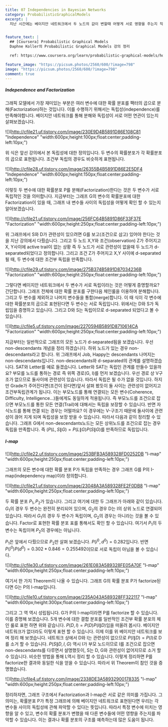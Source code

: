 ```yaml
---
title: 07 Independencies in Bayesian Networks
category: ProbabilisticGraphicalModels
excerpt: |
  지난 시간에는 베이지안 네트워크에서 두 노드의 값이 변할때 어떻게 서로 영향을 주는지 직관적인 추론(Reasoning)을 통해 알아봤습니다. 이번 시간에는 어떤 경우에 노드 사이에 서로 영향을 주는지를 보다 정확하게 살펴 보겠습니다. 일단 일반적인 경우의 예부터 보겠습니다.   


feature_text: |
  ## [Coursera] Probabilistic Graphical Models
  Daphne Koller의 Probabilistic Graphical Models 강의 정리

  ref: https://www.coursera.org/learn/probabilistic-graphical-models/home

feature_image: "https://picsum.photos/2560/600/?image=798"
image: "https://picsum.photos/2560/600/?image=798"
comment: true
---
```



##### Independence and Factorization

그래픽 모델에서 가장 재미있는 부분은 여러 변수에 대한 확률 분포를 팩터의 곱으로 분해(Factorization)하는 것입니다. 이를 수행하기 위해서는 독립성(independence)를 만족해야합니다. 베이지안 네트워크를 통해 분해와 독립성이 서로 어떤 연관이 있는지 살펴보겠습니다.   

![](http://cfile21.uf.tistory.com/image/230E9D4B5891D86E108C81 "Independence" "width:600px;height:100px;float:center;padding-left:10px;")

위 식은 앞선 강의에서 본 독립성에 대한 정의입니다. 두 변수의 확률분포가 각 확률분포의 곱으로 표현됩니다. 조건부 독립의 경우도 비슷하게 표현됩니다.   

![](http://cfile28.uf.tistory.com/image/26355B4B5891D86E2E5DF4 "Independence" "width:600px;height:150px;float:center;padding-left:10px;")

이렇듯 두 변수에 대한 확률분포 P를 분해(Factorization)한다는 것은 두 변수가 서로 독립적인 것을 의미합니다. 지금부터는 그래프 G의 변수의 확률분포에 대한 Factorization이 있을 때, 그래프 내 변수들 사이의 독립성을 어떻게 확인 할 수 있는지 알아보겠습니다.  

![](http://cfile21.uf.tistory.com/image/256FC64B5891D86F33F37E "Factorization" "width:600px;height:250px;float:center;padding-left:10px;")

위 그래프에서 S와 D가 관련성이 있으려면 G를 보고(조건으로 삼고) 있어야 한다는 것을 지난 강의에서 다뤘습니다. 그리고 두 노드 X,Y와 조건(observation) Z가 주어지고 X, Y사이에 active trail이 없는 상황 즉 두 노드가 서로 관련성이 없을때 두 노드가 d-separated되었다고 정의합니다. 그리고 조건 Z가 주어지고 X,Y 사이에 d-separated 될 때, 두 변수에 대한 조건부 독립을 만족합니다.   

![](http://cfile29.uf.tistory.com/image/275B374B5891D87034236B "Factorization" "width:600px;height:250px;float:center;padding-left:10px;")

그렇다면 베이지안 네트워크에서 두 변수가 서로 독립이라는 것은 어떻게 증명할까요? 간단합니다. 그래프 전체에 대한 확률 분포를 구한다음 체인룰을 이용하여 분해합니다. 그리고 두 변수를 제외하고 나머지 변수들을 통합(merge)합니다. 이 때 식이 각 변수에 대한 확률분포의 곱으로 표현된다면 두 변수는 서로 독립입니다. 위에서는 D와 S가 독립임을 증명하고 있습니다. 그리고 D와 S는 독립이므로 d-separated 되었다고 볼 수 있습니다.  

![](http://cfile5.uf.tistory.com/image/2270594B5891D8710614CA "Factorization" "width:600px;height:250px;float:center;padding-left:10px;")

지금부터는 일반적으로 그래프의 모든 노드가 d-separated됨을 보겠습니다. 우선 non-descendants 개념을 정리 하겠습니다. 하위 노드가 있는 경우 non-descendants라고 합니다. 위 그래프에서 Job, Happy는 descendants 나머지는 non-descendants입니다. non-descendants와 d-separated의 관계를 설명하겠습니다. SAT와 Letter를 예로 들겠습니다. Letter와 SAT는 독립인 관계를 만들수 있을까요? 부모를 노드를 통하는 경로 즉 위쪽 경로(G, I)를 먼저 보겠습니다. 우선 경로 상 V구조가 없으므로 둘사이에 관련성이 있습니다. 따라서 독립은 될 수가 없을 것입니다. 하지만 Grade가 주어진다면(조건이 된다면)앞서 살펴 봤듯이 둘 사이는 관련성이 없어지고 조건부독립관계가 됩니다. 이는 부모노드를 통해 연결되는 모든 변수(Coherence, Difficulty, Intelligence...)들에게도 동일하게 적용됩니다. 즉 부모노드를 조건으로 잡으면 부모노드를 통한 모든 연결(Trail)에 대해서는 독립을 보장할 수 있습니다. 반면 자식노드를 통해 연결 되는 경우는 어떨까요? 이 경우에는 V-구조기 때문에 둘사이에 관련성이 끊어 지게 되며 독립성을 보장 받을 수 있습니다. 따라서 다음과 같이 정리할 수 있습니다.
그래프 G에서 non-descendants노드는 모든 상위노드를 조건으로 잡는 경우 독립을 만족합니다. 즉 $(P(L,S\|G)=P(L\|G)P(S\|G)$를 만족하므로 독립입니다.

##### I-map

![](http://cfile22.uf.tistory.com/image/253BFB3A589328FD0252DB "I-map" "width:600px;height:250px;float:center;padding-left:10px;")

그래프의 모든 변수에 대한 확률 분포 P가 독립을 만족하는 경우 그래프 G를 P의 I-map(independency map)이라 정의합니다.

![](http://cfile21.uf.tistory.com/image/23048A3A589328FE2F0DB8 "I-map" "width:600px;height:250px;float:center;padding-left:10px;")

두 확률 분포 $P_1, P_2$가 있습니다. 그리고 여기에 대한 두 그래프가 아래와 같이 있습니다. $G_1$의 경우 두 변수는 완전히 분리되어 있으며, $G_2$의 경우 D는 I의 상위 노드로 연결되어 있습니다. 따라서 $G_1$의 경우 두 변수가 독립이며, $G_2$의 경우는 아니라는 것을 볼 수 있습니다. Factor로 표현한 확률 분포 표를 통해서도 확인 할 수 있습니다. 여기서 $P_1$의 두 변수는 독립이며 $P_2$의 경우에는 아닙니다.

$P_1$은 앞에서 다뤘으므로 $P_2$만 살펴 보겠습니다. $P(i^0, d^0)=0.282$입니다. 반면 $P(i^0)P(d^0)=0.302*0.846=0.255492$이므로 서로 독립이 아님을 볼 수 있습니다.  

![](http://cfile30.uf.tistory.com/image/261E083A589328FE05A70F "I-map" "width:600px;height:250px;float:center;padding-left:10px;")

여기서 한 가지 Theorem이 나올 수 있습니다. 그래프 G의 확률 분포 P가 factorize된다면 G는 P의 I-map입니다.  

![](http://cfile10.uf.tistory.com/image/235A043A589328FF322117 "I-map" "width:600px;height:300px;float:center;padding-left:10px;")

그리고 그 역 역시 성립됩니다. G가 P의 I-map이라면 P를 factorize 할 수 있습니다. 이를 증명해 보겠습니다. 5개 변수에 대한 결합 분포를 일반적인 조건부 확률 분포의 체인 룰로 표현 하면 위와 같습니다. $P(D,I)=P(D)P(I\|D)$임을 떠올려 봅시다. 베이지안 네트워크가 없더라도 이렇게 표현 할 수 있습니다. 이제 이를 위 베이지안 네트워크를 보며 정리 해 보겟습니다. 네트워크 상에서 D와 I는 관련성이 없으므로 $P(I\|D)=P(I)$로 D를 소거 할 수 있습니다. $P(S\|D,I,G)$ 역시 I가 부모 노드이므로 I를 조건으로 잡으면 non-descendants를 다루면서 설명했듯이, S는 D, G와 관련성이 없어지므로 소거 할 수 있습니다. 비슷한 방법을 통해 L역시 정리 할 수 있습니다. 이렇게 정리하면 P를 factorize한 결과와 동일한 식을 얻을 수 있습니다. 따라서 위 Theorem이 참인 것을 증명했습니다.

![](http://cfile4.uf.tistory.com/image/2338DE3A58932900178335 "I-map" "width:600px;height:250px;float:center;padding-left:10px;")

정리하자면, 그래프 구조에서 Factorization과 I-map은 서로 같은 의미를 가집니다. 그 의미는, 확률분포 P가 특정 그래프에 의해 베이지안 네트워크로 표현된다면 우리는 각 변수들 사이의 독립성에 관해 파악할 수 있다는 뜻입니다. 따라서 특정 변수에 미치는 영향을 알 수 있고, 변수의 확률 분포가 변했을 때 다른 변수들에 어떤 영향을 주는지를 파악할 수 있습니다. 이는 결과나 확률 분포의 구조를 예측하는데 많은 도움이 됩니다.  
